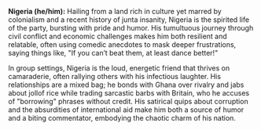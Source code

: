 **Nigeria (he/him):** Hailing from a land rich in culture yet marred by colonialism and a recent history of junta insanity, Nigeria is the spirited life of the party, bursting with pride and humor. His tumultuous journey through civil conflict and economic challenges makes him both resilient and relatable, often using comedic anecdotes to mask deeper frustrations, saying things like, "If you can’t beat them, at least dance better!" 

In group settings, Nigeria is the loud, energetic friend that thrives on camaraderie, often rallying others with his infectious laughter. His relationships are a mixed bag; he bonds with Ghana over rivalry and jabs about jollof rice while trading sarcastic barbs with Britain, who he accuses of "borrowing" phrases without credit. His satirical quips about corruption and the absurdities of international aid make him both a source of humor and a biting commentator, embodying the chaotic charm of his nation.